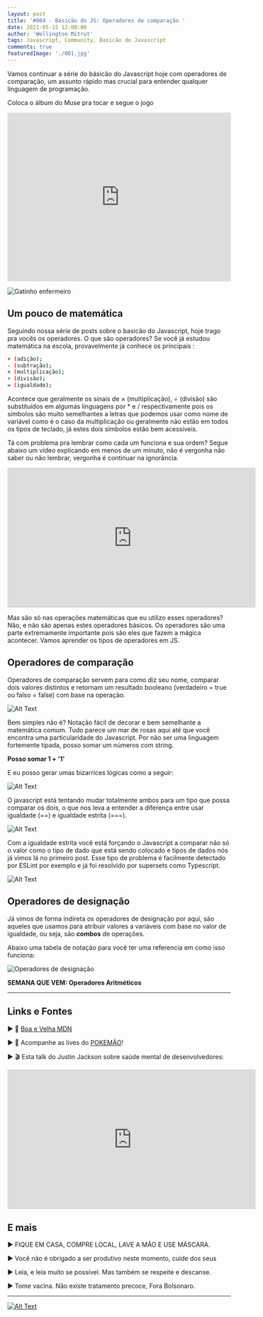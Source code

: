 ```yaml
---
layout: post
title: '#004 - Basicão do JS: Operadores de comparação '
date: 2021-05-15 12:00:00
author: 'Wellington Mitrut'
tags: Javascript, Community, Basicão do Javascript
comments: true
featuredImage: './001.jpg'
---
```


Vamos continuar a série do básicão do Javascript hoje com operadores de comparação, um assunto rápido mas crucial para entender qualquer linguagem de programação.

Coloca o álbum do Muse pra tocar e segue o jogo

<iframe src="https://open.spotify.com/embed/album/1Dh27pjT3IEdiRG9Se5uQn" width="100%" height="380" frameborder="0" allowtransparency="true" allow="encrypted-media"></iframe>

![Gatinho enfermeiro](https://dev-to-uploads.s3.amazonaws.com/uploads/articles/yvagjg6kgoiramtztws5.jpg)

## Um pouco de matemática

Seguindo nossa série de posts sobre o basicão do Javascript, hoje trago pra vocês os operadores. O que são operadores? Se você já estudou matemática na escola, provavelmente já conhece os principais :

```bash
+ (adição);
- (subtração);
× (multiplicação);
÷ (divisão);
= (igualdade);
```

Acontece que geralmente os sinais de × (multiplicação), ÷ (divisão) são substituídos em algumas linguagens por \* e / respectivamente pois os símbolos são muito semelhantes a letras que podemos usar como nome de variável como é o caso da multiplicação ou geralmente não estão em todos os tipos de teclado, já estes dois símbolos estão bem acessíveis.

Tá com problema pra lembrar como cada um funciona e sua ordem? Segue abaixo um vídeo explicando em menos de um minuto, não é vergonha não saber ou não lembrar, vergonha é continuar na ignorância.

<iframe width="560" height="315" src="https://www.youtube.com/embed/JQGQu51W6cY" title="YouTube video player" frameborder="0" allow="accelerometer; autoplay; clipboard-write; encrypted-media; gyroscope; picture-in-picture" allowfullscreen></iframe>

Mas são só nas operações matemáticas que eu utilizo esses operadores? Não, e não são apenas estes operadores básicos. Os operadores são uma parte extremamente importante pois são eles que fazem a mágica acontecer. Vamos aprender os tipos de operadores em JS.

## Operadores de comparação

Operadores de comparação servem para como diz seu nome, comparar dois valores distintos e retornam um resultado booleano (verdadeiro = true ou falso = false) com base na operação.

![Alt Text](https://dev-to-uploads.s3.amazonaws.com/uploads/articles/szrrw9a467pxoi9j8239.png)

Bem simples não é? Notação fácil de decorar e bem semelhante a matemática comum. Tudo parece um mar de rosas aqui até que você encontra uma particularidade do Javascript. Por não ser uma linguagem fortemente tipada, posso somar um números com string.

**Posso somar 1 + '1'**

E eu posso gerar umas bizarrices lógicas como a seguir:

![Alt Text](https://dev-to-uploads.s3.amazonaws.com/uploads/articles/0ca08sauufhonx4jsdgy.png)

O javascript está tentando mudar totalmente ambos para um tipo que possa comparar os dois, o que nos leva a entender a diferença entre usar igualdade (==) e igualdade estrita (===).

![Alt Text](https://dev-to-uploads.s3.amazonaws.com/uploads/articles/wqy78ut63ljpop9p1w9a.png)

Com a igualdade estrita você está forçando o Javascript a comparar não só o valor como o tipo de dado que está sendo colocado e tipos de dados nós já vimos lá no primeiro post.
Esse tipo de problema é facilmente detectado por ESLint por exemplo e já foi resolvido por supersets como Typescript.

![Alt Text](https://dev-to-uploads.s3.amazonaws.com/uploads/articles/85xf241b1ro6su9vsgum.png)

## Operadores de designação

Já vimos de forma indireta os operadores de designação por aqui, são aqueles que usamos para atribuir valores a variáveis com base no valor de igualdade, ou seja, são **combos** de operações.

Abaixo uma tabela de notação para você ter uma referencia em como isso funciona:

![Operadores de designação](https://dev-to-uploads.s3.amazonaws.com/uploads/articles/7kv81wme1rx49hyf66pq.png)

**SEMANA QUE VEM: Operadores Aritméticos**

---

## **Links e Fontes**

▶ 🔗 [Boa e Velha MDN](https://developer.mozilla.org/en-US/docs/Web/JavaScript/Guide/Expressions_and_Operators)

▶ 🔗 Acompanhe as lives do [POKEMÃO](https://www.twitch.tv/pokemaobr)!

▶ 🎬 Esta talk do Justin Jackson sobre saúde mental de desenvolvedores:

<iframe width="560" height="315" src="https://www.youtube.com/embed/AfEBby1KRyU" title="YouTube video player" frameborder="0" allow="accelerometer; autoplay; clipboard-write; encrypted-media; gyroscope; picture-in-picture" allowfullscreen></iframe>

## **E mais**

▶ FIQUE EM CASA, COMPRE LOCAL, LAVE A MÃO E USE MÁSCARA.

▶ Você não é obrigado a ser produtivo neste momento, cuide dos seus

▶ Leia, e leia muito se possível. Mas também se respeite e descanse.

▶ Tome vacina. Não existe tratamento precoce, Fora Bolsonaro.

---

[![Alt Text](https://dev-to-uploads.s3.amazonaws.com/uploads/articles/r1ziictmcl897ws98mvp.png)](https://www.twitch.tv/wmitrut)
